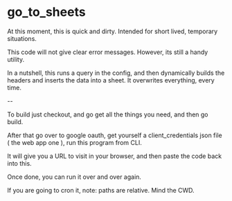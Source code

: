 # go_to_sheets
At this moment, this is quick and dirty. Intended for short lived, temporary situations.

This code will not give clear error messages. However, its still a handy utility.

In a nutshell, this runs a query in the config, and then dynamically builds the headers and inserts the data into a sheet. It overwrites everything, every time.

--

To build just checkout, and go get all the things you need, and then go build.

After that go over to google oauth, get yourself a client_credentials json file ( the web app one ), run this program from CLI.

It will give you a URL to visit in your browser, and then paste the code back into this.

Once done, you can run it over and over again.

If you are going to cron it, note: paths are relative. Mind the CWD. 

